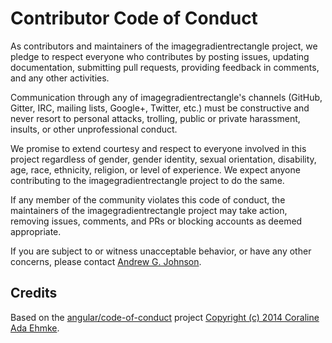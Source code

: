 # Contributor Code of Conduct

As contributors and maintainers of the imagegradientrectangle project, we pledge to respect everyone who contributes by posting issues, updating documentation, submitting pull requests, providing feedback in comments, and any other activities.

Communication through any of imagegradientrectangle's channels (GitHub, Gitter, IRC, mailing lists, Google+, Twitter, etc.) must be constructive and never resort to personal attacks, trolling, public or private harassment, insults, or other unprofessional conduct.

We promise to extend courtesy and respect to everyone involved in this project regardless of gender, gender identity, sexual orientation, disability, age, race, ethnicity, religion, or level of experience. We expect anyone contributing to the imagegradientrectangle project to do the same.

If any member of the community violates this code of conduct, the maintainers of the imagegradientrectangle project may take action, removing issues, comments, and PRs or blocking accounts as deemed appropriate.

If you are subject to or witness unacceptable behavior, or have any other concerns, please contact [Andrew G. Johnson](https://github.com/andrewgjohnson).

## Credits

Based on the [angular/code-of-conduct](https://github.com/angular/code-of-conduct) project [Copyright (c) 2014 Coraline Ada Ehmke](https://github.com/angular/code-of-conduct/blob/master/LICENSE).
